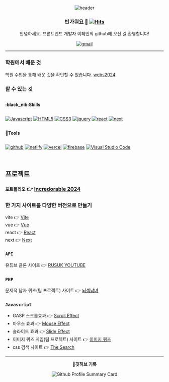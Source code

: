<div align="center">

  ![header](https://capsule-render.vercel.app/api?type=Waving&color=0056f9&height=150&section=header&text=Welcome%20to%20my%20Island&fontColor=d6aa54&fontSize=70&animation=fadeIn&fontAlignY=55)
### 반가워요 👋 [![Hits](https://hits.seeyoufarm.com/api/count/incr/badge.svg?url=https%3A%2F%2Fgithub.com%2FCoconutpalmtreeisland&count_bg=%2379C83D&title_bg=%23555555&icon=&icon_color=%23E7E7E7&title=hits&edge_flat=false)](https://hits.seeyoufarm.com)

안녕하세요. 프론트앤드 개발자 이혜민의 github에 오신 걸 환영합니다!<br />
> <a href="mailto:adorableness1215@naver.com" rel="noopener noreferrer">
  <img alt="gmail" src="https://img.shields.io/badge/adorableness1215@naver.com-EA4335?style=flat-square&logo=gmail&logoColor=white"/>
</a>

</div>

*****

### 학원에서 배운 것
학원 수업을 통해 배운 것을 확인할 수 있습니다. <a target="_blank" href="https://github.com/Coconutpalmtreeisland/webs2024">webs2024</a>

### 할 수 있는 것
<div style="display:flex; flex-direction:column; align-items:flex-start;">
<p><strong>:black_nib:Skills</strong></p>

<a href="#"><img alt="Javascript" src="https://img.shields.io/badge/Javascript-F7DF1E?style=flat-square&logo=Javascript&logoColor=black"/></a>
<a href="#"><img alt="HTML5" src="https://img.shields.io/badge/HTML5-E34F26?style=flat-square&logo=HTML5&logoColor=white"></a>
<a href="#"><img alt="CSS3" src="https://img.shields.io/badge/CSS3-1572B6?style=flat-square&logo=CSS3&logoColor=white"></a>
<a href="#"><img alt="jquery" src="https://img.shields.io/badge/Jquery-0769AD?style=flat-square&logo=jquery&logoColor=white"/></a>
<a href="#"><img alt="react" src="https://img.shields.io/badge/React-61DAFB?style=flat-square&logo=react&logoColor=white"/></a>
<a href="#"><img alt="next" src="https://img.shields.io/badge/Next-000000?style=flat-square&logo=nextdotjs&logoColor=white"/></a>

<!-- <a href="#"><img alt="PHP" src="https://img.shields.io/badge/PHP-777BB4?style=flat-square&logo=PHP&logoColor=white"/></a>
<a href="#"><img alt="phpMyAdmin" src="https://img.shields.io/badge/phpMyAdmin-6C78AF?style=flat-square&logo=phpMyAdmin&logoColor=white"></a>
<a href="#"><img alt="Markdown" src="https://img.shields.io/badge/Markdown-000?style=flat-square&logo=Markdown&logoColor=white"></a>
<a href="#"><img alt="vue" src="https://img.shields.io/badge/Vue-4FC08D?style=flat-square&logo=vuedotjs&logoColor=white"/></a>
<a href="#"><img alt="vite" src="https://img.shields.io/badge/Vite-646CFF?style=flat-square&logo=vite&logoColor=white"/></a> -->

<p><strong>🔧Tools</strong></p>

<a href="#"><img alt="github" src="https://img.shields.io/badge/Github-181717?style=flat-square&logo=github&logoColor=white"/></a>
<a href="#"><img alt="netlify" src="https://img.shields.io/badge/Netlify-00C7B7?style=flat-square&logo=netlify&logoColor=white"/></a>
<a href="#"><img alt="vercel" src="https://img.shields.io/badge/Vercel-000000?style=flat-square&logo=vercel&logoColor=white"/></a>
<a href="#"><img alt="firebase" src="https://img.shields.io/badge/Firebase-FFCA28?style=flat-square&logo=firebase&logoColor=black"/></a>
<a href="#"><img alt="Visual Studio Code" src="https://img.shields.io/badge/Visual Studio Code-007ACC?style=flat-square&logo=Visual Studio Code&logoColor=white"></a>
</div>

<br>

## 프로젝트

### `포트폴리오` 👉 <a target="_blank" href="https://incredorable-2024-portfoilo.netlify.app/">Incredorable 2024</a>

### 한 가지 사이트를 다양한 버전으로 만들기
vite 👉 <a target="_blank" href="https://github.com/Coconutpalmtreeisland/vite-project">Vite</a>  
vue 👉 <a target="_blank" href="https://github.com/Coconutpalmtreeisland/vue-project">Vue</a>  
react 👉 <a target="_blank" href="https://github.com/Coconutpalmtreeisland/react-project2023">React</a>  
next 👉 <a target="_blank" href="https://github.com/Coconutpalmtreeisland/next-project">Next</a>  

### `API`
유튜브 클론 사이트 👉 <a target="_blank" href="https://github.com/Coconutpalmtreeisland/rusuk-react-youtube">RUSUK YOUTUBE</a>

### `PHP`
문제적 남자 퀴즈(팀 프로젝트) 사이트 👉 <a target="_blank" href="https://github.com/Coconutpalmtreeisland/SexyBrain">뇌섹남녀</a>

### `Javascript`
- GASP 스크롤효과 👉 <a target="_blank" href="https://github.com/Coconutpalmtreeisland/scrollEffect">Scroll Effect</a>  
- 마우스 효과 👉 <a target="_blank" href="https://github.com/Coconutpalmtreeisland/mouseEffect">Mouse Effect</a>  
- 슬라이드 효과 👉 <a target="_blank" href="https://github.com/Coconutpalmtreeisland/SliedeEffect">Slide Effect</a>  
- 이미지 퀴즈 게임(팀 프로젝트) 사이트 👉 <a target="_blank" href="https://github.com/Coconutpalmtreeisland/Image_Quiz">이미지 퀴즈</a>  
- css 검색 사이트 👉 <a target="_blank" href="https://github.com/Coconutpalmtreeisland/searchEffect">The Search</a>

<!-- <div>
  <p><strong>⌨My Most Used Languages</strong></p>
  
[![Top Langs](https://github-readme-stats.vercel.app/api/top-langs/?username=Coconutpalmtreeisland&layout=compact)](https://github.com/Coconutpalmtreeisland/github-readme-stats)<br><br>
</div> -->

*****

<div align="center">
  <p><strong>💾깃허브 기록</strong></p>  
  
  ![Github Profile Summary Card](https://github-profile-summary-cards.vercel.app/api/cards/profile-details?username=Coconutpalmtreeisland&theme=github)
  
</div>

<!-- ![Anurag's GitHub stats](https://github-readme-stats.vercel.app/api?username=Coconutpalmtreeisland&show_icons=true&theme=transparent) -->


<!--
**Coconutpalmtreeisland/Coconutpalmtreeisland** is a ✨ _special_ ✨ repository because its `README.md` (this file) appears on your GitHub profile.

Here are some ideas to get you started:

- 🔭 I’m currently working on ...
- 🌱 I’m currently learning ...
- 👯 I’m looking to collaborate on ...
- 🤔 I’m looking for help with ...
- 💬 Ask me about ...
- 📫 How to reach me: ...
- 😄 Pronouns: ...
- ⚡ Fun fact: ...
-->
